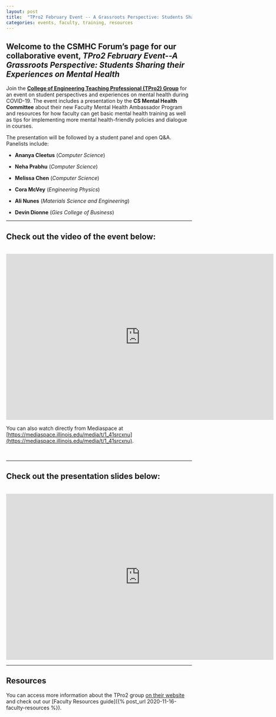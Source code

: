 ```yaml
---
layout: post
title:  "TPro2 February Event -- A Grassroots Perspective: Students Sharing their Experience on Mental Health"
categories: events, faculty, training, resources
---
```


## Welcome to the CSMHC Forum’s page for our collaborative event, *TPro2 February Event--A Grassroots Perspective: Students Sharing their Experiences on Mental Health*

Join the **[College of Engineering Teaching Professional (TPro2) Group](https://ae3.engineering.illinois.edu/teaching-professionals-program-tpro2/)** for an event on student perspectives and experiences on mental health during COVID-19. The event includes a presentation by the **CS Mental Health Committee** about their new Faculty Mental Health Ambassador Program and resources for how faculty can get basic mental health training as well as tips for implementing more mental health-friendly policies and dialogue in courses.

The presentation will be followed by a student panel and open Q&A. Panelists include:

* **Ananya Cleetus** (*Computer Science*)

* **Neha Prabhu** (*Computer Science*)

* **Melissa Chen** (*Computer Science*)

* **Cora McVey** (*Engineering Physics*)

* **Ali Nunes** (*Materials Science and Engineering*)

* **Devin Dionne** (*Gies College of Business*)

<hr> 

## Check out the video of the event below:

<br>

<iframe id="kmsembed-1_41srcxnu" width="725" height="450" src="https://mediaspace.illinois.edu/embed/secure/iframe/entryId/1_41srcxnu/uiConfId/26883701" class="kmsembed" allowfullscreen webkitallowfullscreen mozAllowFullScreen allow="autoplay *; fullscreen *; encrypted-media *" referrerPolicy="no-referrer-when-downgrade" sandbox="allow-forms allow-same-origin allow-scripts allow-top-navigation allow-pointer-lock allow-popups allow-modals allow-orientation-lock allow-popups-to-escape-sandbox allow-presentation allow-top-navigation-by-user-activation" frameborder="0" title="Kaltura Player" style="position:relative;"></iframe>

You can also watch directly from Mediaspace at [https://mediaspace.illinois.edu/media/t/1_41srcxnu](https://mediaspace.illinois.edu/media/t/1_41srcxnu).

<br>

<hr>

## Check out the presentation slides below:

<br>

<iframe src="https://docs.google.com/presentation/d/e/2PACX-1vRV_qmiQJOFBSCHOBp79U8HTxerOUCBqXgPFOY5dOnwGSmPYFqY63ZkzF8p4RKVHgiK42VZNOWzSVyA/embed?start=false&loop=false&delayms=3000" frameborder="0" width="725" height="450" allowfullscreen="true" mozallowfullscreen="true" webkitallowfullscreen="true"></iframe>

<hr>

## Resources

You can access more information about the TPro2 group [on their website](https://ae3.engineering.illinois.edu/teaching-professionals-program-tpro2) and check out our [Faculty Resources guide]({% post_url 2020-11-16-faculty-resources %}).